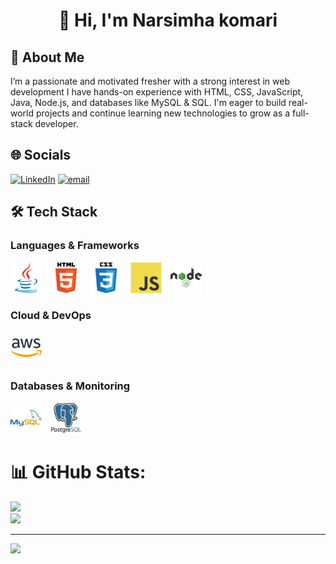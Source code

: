 <div align="center">
  <h1>👋 Hi, I'm Narsimha komari </h1>
</div>

## 🚀 About Me

I’m a passionate and motivated fresher with a strong interest in web development
I have hands-on experience with HTML, CSS, JavaScript, Java, Node.js, and databases like MySQL & SQL.
I'm eager to build real-world projects and continue learning new technologies to grow as a full-stack developer.

## 🌐 Socials

[![LinkedIn](https://img.shields.io/badge/LinkedIn-%230077B5.svg?logo=linkedin&logoColor=white)](https://www.linkedin.com/in/knarsimha) [![email](https://img.shields.io/badge/Email-D14836?logo=gmail&logoColor=white)](mailto:krayudu98@gmail.com) 

## 🛠️ Tech Stack

### **Languages & Frameworks**
<p align="left">
  <img src="https://raw.githubusercontent.com/devicons/devicon/master/icons/java/java-original.svg" alt="java" width="50" height="50" style="margin-right:10px"/>
  <img src="https://raw.githubusercontent.com/devicons/devicon/master/icons/html5/html5-original-wordmark.svg" alt="html5" width="50" height="50" style="margin-right:10px"/>
  <img src="https://raw.githubusercontent.com/devicons/devicon/master/icons/css3/css3-original-wordmark.svg" alt="css3" width="50" height="50" style="margin-right:10px"/>
   <img src="https://raw.githubusercontent.com/devicons/devicon/master/icons/javascript/javascript-original.svg" alt="javascript" width="50" height="50" style="margin-right:10px"/>
  <img src="https://raw.githubusercontent.com/devicons/devicon/master/icons/nodejs/nodejs-original-wordmark.svg" alt="nodejs" width="50" height="50" style="margin-right:10px"/>
  
</p>

### **Cloud & DevOps**
<p align="left">
  <img src="https://raw.githubusercontent.com/devicons/devicon/master/icons/amazonwebservices/amazonwebservices-original-wordmark.svg" alt="aws" width="50" height="50" style="margin-right:10px"/>
</p>

### **Databases & Monitoring**
<p align="left">
  <img src="https://raw.githubusercontent.com/devicons/devicon/master/icons/mysql/mysql-original-wordmark.svg" alt="mysql" width="50" height="50" style="margin-right:10px"/>
  <img src="https://raw.githubusercontent.com/devicons/devicon/master/icons/postgresql/postgresql-original-wordmark.svg" alt="postgresql" width="50" height="50" style="margin-right:10px"/>
  
</p>


# 📊 GitHub Stats:
![](https://github-readme-stats.vercel.app/api?username=Narsimha-komari&theme=dark&hide_border=false&include_all_commits=false&count_private=false)<br/>
![](https://github-readme-stats.vercel.app/api/top-langs/?username=Narsimha-komari&theme=dark&hide_border=false&include_all_commits=false&count_private=false&layout=compact)

---
[![](https://visitcount.itsvg.in/api?id=Narsimha-komari&icon=0&color=0)](https://visitcount.itsvg.in)

<!-- Proudly created with GPRM ( https://gprm.itsvg.in ) -->
